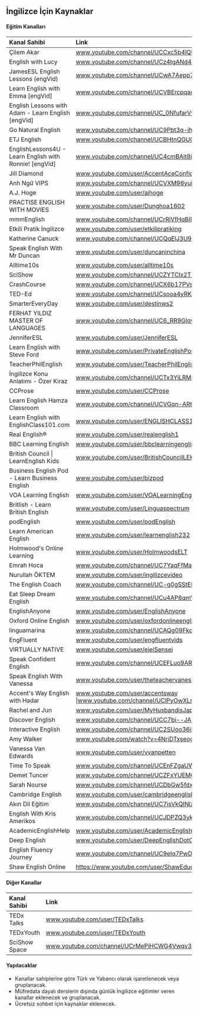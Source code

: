 ## İngilizce İçin Kaynaklar

#### Eğitim Kanalları

| Kanal Sahibi | Link |
| :--- | :--- |
| Çilem Akar | www.youtube.com/channel/UCCxc5b4lQU_hwrZVyZr92Ew |
| English with Lucy | www.youtube.com/channel/UCz4tgANd4yy8Oe0iXCdSWfA |
| JamesESL English Lessons (engVid) | www.youtube.com/channel/UCwA7Aepp7nRUJNa8roQ-6Bw |
| Learn English with Emma [engVid] | www.youtube.com/channel/UCVBErcpqaokOf4fI5j73K_w |
| English Lessons with Adam - Learn English [engVid] | www.youtube.com/channel/UC_0NfufarVw04vDfWFm8z_Q |
| Go Natural English | www.youtube.com/channel/UC9Pbt3q-ihROg1lmmmQdU2w |
| ETJ English | www.youtube.com/channel/UCBHtnQGUChkwG1eyWL5EA9g |
| EnglishLessons4U - Learn English with Ronnie! [engVid] | www.youtube.com/channel/UC4cmBAit8i_NJZE8qK8sfpA |
| Jill Diamond | www.youtube.com/user/AccentAceConfidence |
| Anh Ngữ VIPS | www.youtube.com/channel/UCVXM96yuiXY3ZT73Dy8HgCA |
| A.J. Hoge | www.youtube.com/user/ajhoge |
| PRACTISE ENGLISH WITH MOVIES | www.youtube.com/user/Dunghoa1602 |
| mmmEnglish | www.youtube.com/channel/UCrRiVfHqBIIvSgKmgnSY66g |
| Etkili Pratik İngilizce | www.youtube.com/user/etkilipratiking |
| Katherine Canuck | www.youtube.com/channel/UCQqElJ3U9RwG46GfAjLDLeg |
| Speak English With Mr Duncan | www.youtube.com/user/duncaninchina |
| Alltime10s | www.youtube.com/user/alltime10s |
| SciShow | www.youtube.com/channel/UCZYTClx2T1of7BRZ86-8fow |
| CrashCourse | www.youtube.com/channel/UCX6b17PVsYBQ0ip5gyeme-Q |
| TED-Ed | www.youtube.com/channel/UCsooa4yRKGN_zEE8iknghZA |
| SmarterEveryDay | www.youtube.com/user/destinws2 |
| FERHAT YILDIZ MASTER OF LANGUAGES | www.youtube.com/channel/UC6_RR9GIqv_Q6IkwNpTFavA |
| JenniferESL | www.youtube.com/user/JenniferESL |
| Learn English with Steve Ford | www.youtube.com/user/PrivateEnglishPortal |
| TeacherPhilEnglish | www.youtube.com/user/TeacherPhilEnglish |
| İngilizce Konu Anlatımı - Özer Kiraz | www.youtube.com/channel/UCTx3YiLRMmdTutMCmlDxKAQ |
| CCProse | www.youtube.com/user/CCProse |
| Learn English Hamza Classroom | www.youtube.com/channel/UCVGqn-ARtA4ZhKIBnvP5Lfw |
| Learn English with EnglishClass101.com | www.youtube.com/user/ENGLISHCLASS101 |
| Real English® | www.youtube.com/user/realenglish1 |
| BBC Learning English | www.youtube.com/user/bbclearningenglish |
| British Council &#124; LearnEnglish Kids | www.youtube.com/user/BritishCouncilLEKids |
| Business English Pod - Learn Business English | www.youtube.com/user/bizpod |
| VOA Learning English | www.youtube.com/user/VOALearningEnglish |
| Britlish - Learn British English | www.youtube.com/user/Linguaspectrum |
| podEnglish | www.youtube.com/user/podEnglish |
| Learn American English | www.youtube.com/user/learnenglish232 |
| Holmwood's Online Learning | www.youtube.com/user/HolmwoodsELT |
| Emrah Hoca | www.youtube.com/channel/UC7YaqFfMax7QTyWRcDstMvw |
| Nurullah ÖKTEM | www.youtube.com/user/ingilizcevideo |
| The English Coach | www.youtube.com/channel/UC-g0gSStENkYPXFRsKrlvyA |
| Eat Sleep Dream English | www.youtube.com/channel/UCu4AP8qmYnXNUipUeyPQKig |
| EnglishAnyone | www.youtube.com/user/EnglishAnyone |
| Oxford Online English | www.youtube.com/user/oxfordonlineenglish |
| linguamarina | www.youtube.com/channel/UCAQg09FkoobmLquNNoO4ulg |
| EngFluent | www.youtube.com/user/engfluentvids |
| VIRTUALLY NATIVE | www.youtube.com/user/eieiSensei |
| Speak Confident English | www.youtube.com/channel/UCEFLuo9AR7268-qJj1FkmSw |
| Speak English With Vanessa | www.youtube.com/user/theteachervanessa |
| Accent's Way English with Hadar | www.youtube.com/user/accentsway &#124;www.youtube.com/channel/UClPyOwXLnSMejFdLvJXjA5A |
| Rachel and Jun | www.youtube.com/user/MyHusbandisJapanese |
| Discover English | www.youtube.com/channel/UCC7bi--JA7Tgly_I6Jd9sGQ |
| Interactive English | www.youtube.com/channel/UC2SUoo36iHgVLEK7EEVPIFQ |
| Amy Walker | www.youtube.com/watch?v=4NriDTxseog |
| Vanessa Van Edwards | www.youtube.com/user/vvanpetten |
| Time To Speak | www.youtube.com/channel/UCEnFZgaUW39cnD0qY5OgYmw |
| Demet Tuncer | www.youtube.com/channel/UCZFxYUEMCctTUas2fUTSdug |
| Sarah Nourse | www.youtube.com/channel/UCDbGw5fdxTLjRsNnD7_Jwvw |
| Cambridge English | www.youtube.com/user/cambridgeenglishtv |
| Akın Dil Eğitim | www.youtube.com/channel/UC7isVkQINlzE96ONLgeM9HA |
| English With Kris Amerikos | www.youtube.com/channel/UCJDPZQ3ykSD4qM2boqah8rw |
| AcademicEnglishHelp | www.youtube.com/user/AcademicEnglishHelp |
| Deep English | www.youtube.com/user/DeepEnglishDotCom |
| English Fluency Journey | www.youtube.com/channel/UC9eIq7PwD0WA-2B_Sp7xGdw |
| Shaw English Online | https://www.youtube.com/user/ShawEducation |

#### Diğer Kanallar

| Kanal Sahibi | Link |
| :--- | :--- |
| TEDx Talks | www.youtube.com/user/TEDxTalks |
| TEDxYouth | www.youtube.com/user/TEDxYouth |
| SciShow Space | www.youtube.com/channel/UCrMePiHCWG4Vwqv3t7W9EFg |

#### Yapılacaklar
- Kanallar sahiplerine göre Türk ve Yabancı olarak işaretlenecek veya gruplanacak.
- Müfredata dayalı derslerin dışında günlük İngilizce eğitimler veren kanallar eklenecek ve gruplanacak.
- Ücretsiz sohbet için kaynaklar eklenecek.